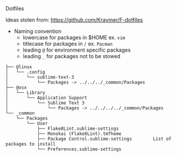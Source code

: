 Dotfiles

Ideas stolen from: https://github.com/Kraymer/F-dotfiles
* Naming convention
    - lowercase for packages in $HOME ex. `vim`
    - titlecase for packages in `/` ex. `Pacman`
    - leading `@` for environment specific packages
    - leading `_` for packages not to be stowed

```
├── @linux
│   └── .config
│       └── sublime-text-3
│           └── Packages -> ../../../_common/Packages
├── @osx
│   └── Library
│       └── Application Support
│           └── Sublime Text 3
│               └── Packages -> ../../../../_common/Packages 
└── _common
    └── Packages
        └── User
            ├── Flake8Lint.sublime-settings
            ├── Monokai (Flake8Lint).tmTheme
            ├── Package Control.sublime-settings        List of packages to install
            └── Preferences.sublime-settings
```

